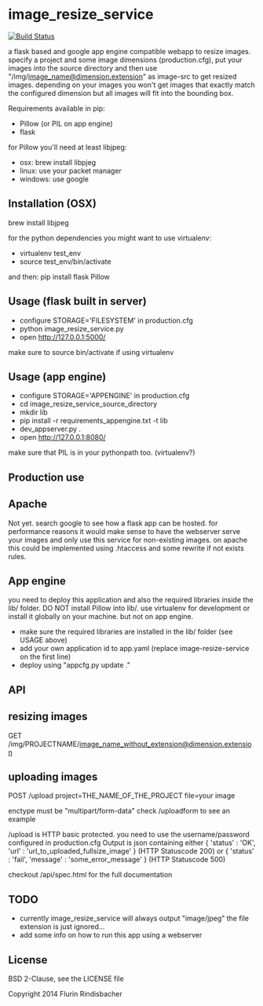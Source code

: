 image_resize_service
========
[![Build Status](https://travis-ci.org/flurischt/image_resize_service.svg?branch=master)](https://travis-ci.org/flurischt/image_resize_service)

a flask based and google app engine compatible webapp to resize images. specify a project and some image dimensions (production.cfg), put your images into the source directory and then use "/img/image_name@dimension.extension" as image-src to get resized images.
depending on your images you won't get images that exactly match the configured dimension but all images will fit into the bounding box.

Requirements available in pip:
 - Pillow (or PIL on app engine)
 - flask
 
for Pillow you'll need at least libjpeg: 
 - osx: brew install libpjeg
 - linux: use your packet manager
 - windows: use google

Installation (OSX)
-----
brew install libjpeg

for the python dependencies you might want to use virtualenv:
 - virtualenv test_env
 - source test_env/bin/activate 

and then:
pip install flask Pillow
 
Usage (flask built in server)
-----
 - configure STORAGE='FILESYSTEM' in production.cfg
 - python image_resize_service.py
 - open http://127.0.0.1:5000/

make sure to source bin/activate if using virtualenv

Usage (app engine)
-----
 - configure STORAGE='APPENGINE' in production.cfg
 - cd image_resize_service_source_directory
 - mkdir lib
 - pip install -r requirements_appengine.txt -t lib
 - dev_appserver.py .
 - open http://127.0.0.1:8080/

make sure that PIL is in your pythonpath too. (virtualenv?)

Production use
-----
Apache
---
Not yet. search google to see how a flask app can be hosted. 
for performance reasons it would make sense to have the webserver serve your images and only use this service for non-existing images.
on apache this could be implemented using .htaccess and some rewrite if not exists rules.

App engine
--- 
you need to deploy this application and also the required libraries inside the lib/ folder. 
DO NOT install Pillow into lib/. use virtualenv for development or install it globally on your machine. but not on app engine.
 - make sure the required libraries are installed in the lib/ folder (see USAGE above)
 - add your own application id to app.yaml (replace image-resize-service on the first line)
 - deploy using "appcfg.py update ."

API
-----
resizing images
---
GET /img/PROJECTNAME/image_name_without_extension@dimension.extension

uploading images
---
POST /upload
project=THE_NAME_OF_THE_PROJECT
file=your image

enctype must be "multipart/form-data"
check /uploadform to see an example

/upload is HTTP basic protected. you need to use the username/password configured in production.cfg
Output is json containing either { 'status' : 'OK', 'url' : 'url_to_uploaded_fullsize_image' } (HTTP Statuscode 200)
or { 'status' : 'fail', 'message' : 'some_error_message' } (HTTP Statuscode 500)

checkout /api/spec.html for the full documentation

TODO
-----
 - currently image_resize_service will always output "image/jpeg" the file extension is just ignored...
 - add some info on how to run this app using a webserver

License
-------
BSD 2-Clause, see the LICENSE file

Copyright 2014 Flurin Rindisbacher
